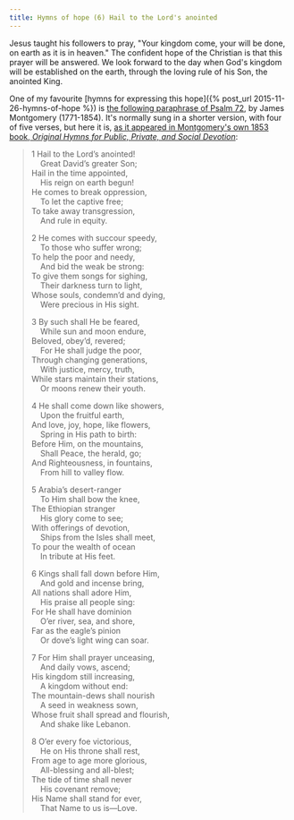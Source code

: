 ```yaml
---
title: Hymns of hope (6) Hail to the Lord's anointed
---
```

<p>Jesus taught his followers to pray, "Your kingdom come, your will be done, on earth as it is in heaven." The confident hope of the Christian is that this prayer will be answered. We look forward to the day when God's kingdom will be established on the earth, through the loving rule of his Son, the anointed King.</p>

One of my favourite [hymns for expressing this hope]({% post_url 2015-11-26-hymns-of-hope %}) is <a href="http://www.hymnary.org/text/hail_to_the_lords_anointed">the following paraphrase of Psalm 72</a>, by James Montgomery (1771-1854). It's normally sung in a shorter version, with four of five verses, but here it is, <a href="http://books.google.co.uk/books?id=QQkDAAAAQAAJ&amp;pg=PA276">as it appeared in Montgomery's own 1853 book, <em>Original Hymns for Public, Private, and Social Devotion</em></a>:

<blockquote><p>1 Hail to the Lord’s anointed!<br />
&nbsp;&nbsp;&nbsp;&nbsp;Great David’s greater Son;<br />
Hail in the time appointed,<br />
&nbsp;&nbsp;&nbsp;&nbsp;His reign on earth begun!<br />
He comes to break oppression,<br />
&nbsp;&nbsp;&nbsp;&nbsp;To let the captive free;<br />
To take away transgression,<br />
&nbsp;&nbsp;&nbsp;&nbsp;And rule in equity.</p>
<p>2 He comes with succour speedy,<br />
&nbsp;&nbsp;&nbsp;&nbsp;To those who suffer wrong;<br />
To help the poor and needy,<br />
&nbsp;&nbsp;&nbsp;&nbsp;And bid the weak be strong:<br />
To give them songs for sighing,<br />
&nbsp;&nbsp;&nbsp;&nbsp;Their darkness turn to light,<br />
Whose souls, condemn’d and dying,<br />
&nbsp;&nbsp;&nbsp;&nbsp;Were precious in His sight.</p>
<p>3 By such shall He be feared,<br />
&nbsp;&nbsp;&nbsp;&nbsp;While sun and moon endure,<br />
Beloved, obey’d, revered;<br />
&nbsp;&nbsp;&nbsp;&nbsp;For He shall judge the poor,<br />
Through changing generations,<br />
&nbsp;&nbsp;&nbsp;&nbsp;With justice, mercy, truth,<br />
While stars maintain their stations,<br />
&nbsp;&nbsp;&nbsp;&nbsp;Or moons renew their youth.</p>
<p>4 He shall come down like showers,<br />
&nbsp;&nbsp;&nbsp;&nbsp;Upon the fruitful earth,<br />
And love, joy, hope, like flowers,<br />
&nbsp;&nbsp;&nbsp;&nbsp;Spring in His path to birth:<br />
Before Him, on the mountains,<br />
&nbsp;&nbsp;&nbsp;&nbsp;Shall Peace, the herald, go;<br />
And Righteousness, in fountains,<br />
&nbsp;&nbsp;&nbsp;&nbsp;From hill to valley flow.</p>
<p>5 Arabia’s desert-ranger<br />
&nbsp;&nbsp;&nbsp;&nbsp;To Him shall bow the knee,<br />
The Ethiopian stranger<br />
&nbsp;&nbsp;&nbsp;&nbsp;His glory come to see;<br />
With offerings of devotion,<br />
&nbsp;&nbsp;&nbsp;&nbsp;Ships from the Isles shall meet,<br />
To pour the wealth of ocean<br />
&nbsp;&nbsp;&nbsp;&nbsp;In tribute at His feet.</p>
<p>6 Kings shall fall down before Him,<br />
&nbsp;&nbsp;&nbsp;&nbsp;And gold and incense bring,<br />
All nations shall adore Him,<br />
&nbsp;&nbsp;&nbsp;&nbsp;His praise all people sing:<br />
For He shall have dominion<br />
&nbsp;&nbsp;&nbsp;&nbsp;O’er river, sea, and shore,<br />
Far as the eagle’s pinion<br />
&nbsp;&nbsp;&nbsp;&nbsp;Or dove’s light wing can soar.</p>
<p>7 For Him shall prayer unceasing,<br />
&nbsp;&nbsp;&nbsp;&nbsp;And daily vows, ascend;<br />
His kingdom still increasing,<br />
&nbsp;&nbsp;&nbsp;&nbsp;A kingdom without end:<br />
The mountain-dews shall nourish<br />
&nbsp;&nbsp;&nbsp;&nbsp;A seed in weakness sown,<br />
Whose fruit shall spread and flourish,<br />
&nbsp;&nbsp;&nbsp;&nbsp;And shake like Lebanon.</p>
<p>8 O’er every foe victorious,<br />
&nbsp;&nbsp;&nbsp;&nbsp;He on His throne shall rest,<br />
From age to age more glorious,<br />
&nbsp;&nbsp;&nbsp;&nbsp;All-blessing and all-blest;<br />
The tide of time shall never<br />
&nbsp;&nbsp;&nbsp;&nbsp;His covenant remove;<br />
His Name shall stand for ever,<br />
&nbsp;&nbsp;&nbsp;&nbsp;That Name to us is—Love.</p></blockquote>
